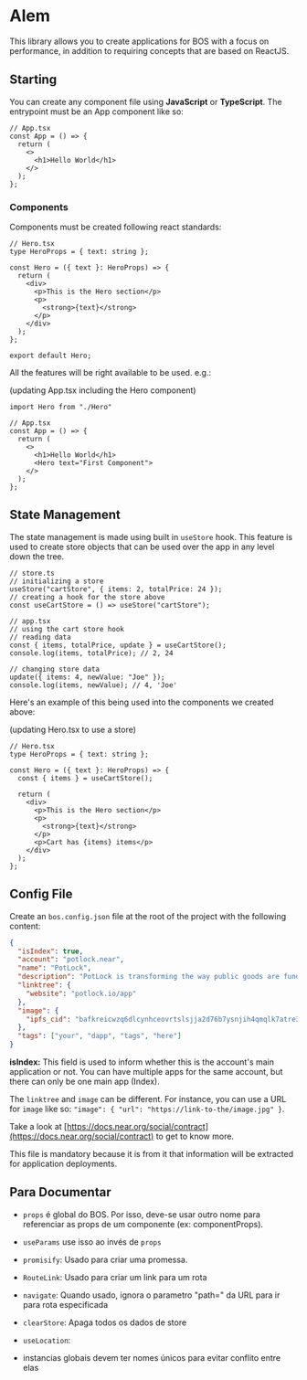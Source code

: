 # Alem

This library allows you to create applications for BOS with a focus on performance, in addition to requiring concepts that are based on ReactJS.

## Starting

You can create any component file using **JavaScript** or **TypeScript**. The entrypoint must be an App component like so:

```tsx
// App.tsx
const App = () => {
  return (
    <>
      <h1>Hello World</h1>
    </>
  );
};
```

### Components

Components must be created following react standards:

```tsx
// Hero.tsx
type HeroProps = { text: string };

const Hero = ({ text }: HeroProps) => {
  return (
    <div>
      <p>This is the Hero section</p>
      <p>
        <strong>{text}</strong>
      </p>
    </div>
  );
};

export default Hero;
```

All the features will be right available to be used. e.g.:

(updating App.tsx including the Hero component)

```tsx
import Hero from "./Hero"

// App.tsx
const App = () => {
  return (
    <>
      <h1>Hello World</h1>
      <Hero text="First Component">
    </>
  );
};
```

## State Management

The state management is made using built in `useStore` hook. This feature is used to create store objects that can be used over the app in any level down the tree.

```tsx
// store.ts
// initializing a store
useStore("cartStore", { items: 2, totalPrice: 24 });
// creating a hook for the store above
const useCartStore = () => useStore("cartStore");

// app.tsx
// using the cart store hook
// reading data
const { items, totalPrice, update } = useCartStore();
console.log(items, totalPrice); // 2, 24

// changing store data
update({ items: 4, newValue: "Joe" });
console.log(items, newValue); // 4, 'Joe'
```

Here's an example of this being used into the components we created above:

(updating Hero.tsx to use a store)

```tsx
// Hero.tsx
type HeroProps = { text: string };

const Hero = ({ text }: HeroProps) => {
  const { items } = useCartStore();

  return (
    <div>
      <p>This is the Hero section</p>
      <p>
        <strong>{text}</strong>
      </p>
      <p>Cart has {items} items</p>
    </div>
  );
};
```

## Config File

Create an `bos.config.json` file at the root of the project with the following content:

```json
{
  "isIndex": true,
  "account": "potlock.near",
  "name": "PotLock",
  "description": "PotLock is transforming the way public goods are funded. Create your project, donate to your favroite project, or earn automatic on-chain referrals from funding for your favorite public goods.\n\nLearn more at https://docs.potlock.io ",
  "linktree": {
    "website": "potlock.io/app"
  },
  "image": {
    "ipfs_cid": "bafkreicwzq6dlcynhceovrtslsjja2d76b7ysnjih4qmqlk7atre3w2nay"
  },
  "tags": ["your", "dapp", "tags", "here"]
}
```

<!-- TODO: Improve this text -->

**isIndex:** This field is used to inform whether this is the account's main application or not. You can have multiple apps for the same account, but there can only be one main app (Index).

The `linktree` and `image` can be different. For instance, you can use a URL for `image` like so: `"image": { "url": "https://link-to-the/image.jpg" }`.

Take a look at [https://docs.near.org/social/contract](https://docs.near.org/social/contract) to get to know more.

This file is mandatory because it is from it that information will be extracted for application deployments.

## Para Documentar

- `props` é global do BOS. Por isso, deve-se usar outro nome para referenciar as props de um componente (ex: componentProps).

- `useParams` use isso ao invés de `props`

- `promisify`: Usado para criar uma promessa.

- `RouteLink`: Usado para criar um link para um rota

- `navigate`: Quando usado, ignora o parametro "path=" da URL para ir para rota especificada

- `clearStore`: Apaga todos os dados de store

- `useLocation`:

- instancias globais devem ter nomes únicos para evitar conflito entre elas
